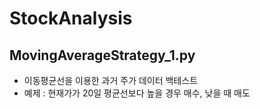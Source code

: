# StockAnalysis

## MovingAverageStrategy_1.py
* 이동평균선을 이용한 과거 주가 데이터 백테스트
* 예제 : 현재가가 20일 평균선보다 높을 경우 매수, 낮을 때 매도
